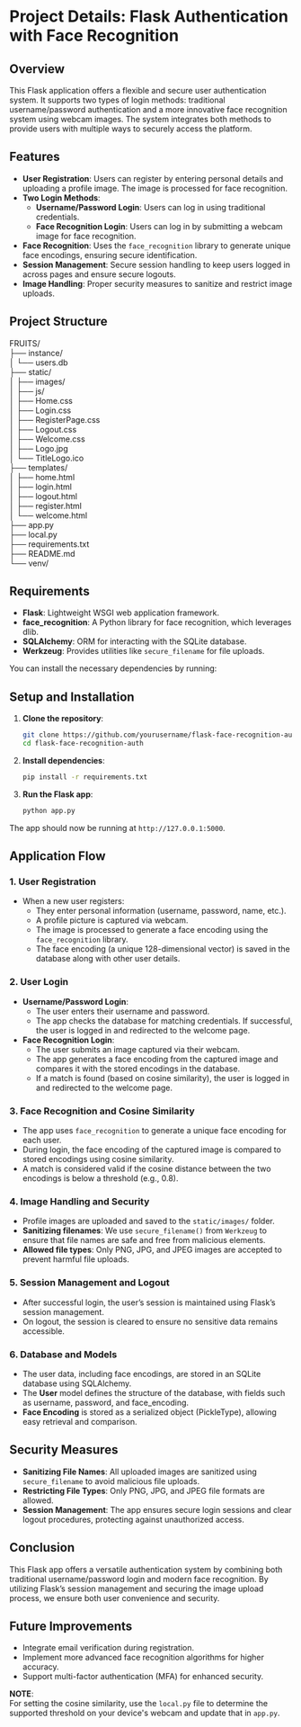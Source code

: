 # Project Details: Flask Authentication with Face Recognition

## Overview
This Flask application offers a flexible and secure user authentication system. It supports two types of login methods: traditional username/password authentication and a more innovative face recognition system using webcam images. The system integrates both methods to provide users with multiple ways to securely access the platform.

## Features
- **User Registration**: Users can register by entering personal details and uploading a profile image. The image is processed for face recognition.
- **Two Login Methods**:
  - **Username/Password Login**: Users can log in using traditional credentials.
  - **Face Recognition Login**: Users can log in by submitting a webcam image for face recognition.
- **Face Recognition**: Uses the `face_recognition` library to generate unique face encodings, ensuring secure identification.
- **Session Management**: Secure session handling to keep users logged in across pages and ensure secure logouts.
- **Image Handling**: Proper security measures to sanitize and restrict image uploads.

## Project Structure
FRUITS/<br>
├── instance/<br>
│   └── users.db<br>
├── static/<br>
│   ├── images/<br>
│   ├── js/<br>
│   ├── Home.css<br>
│   ├── Login.css<br>
│   ├── RegisterPage.css<br>
│   ├── Logout.css<br>
│   ├── Welcome.css<br>
│   ├── Logo.jpg<br>
│   └── TitleLogo.ico<br>
├── templates/<br>
│   ├── home.html<br>
│   ├── login.html<br>
│   ├── logout.html<br>
│   ├── register.html<br>
│   └── welcome.html<br>
├── app.py<br>
├── local.py<br>
├── requirements.txt<br>
├── README.md<br>
└── venv/<br>

## Requirements
- **Flask**: Lightweight WSGI web application framework.
- **face_recognition**: A Python library for face recognition, which leverages dlib.
- **SQLAlchemy**: ORM for interacting with the SQLite database.
- **Werkzeug**: Provides utilities like `secure_filename` for file uploads.

You can install the necessary dependencies by running:


## Setup and Installation

1. **Clone the repository**:
    ```bash
    git clone https://github.com/yourusername/flask-face-recognition-auth.git
    cd flask-face-recognition-auth
    ```

2. **Install dependencies**:
    ```bash
    pip install -r requirements.txt
    ```

3. **Run the Flask app**:
    ```bash
    python app.py
    ```

The app should now be running at `http://127.0.0.1:5000`.

## Application Flow

### 1. User Registration
- When a new user registers:
  - They enter personal information (username, password, name, etc.).
  - A profile picture is captured via webcam.
  - The image is processed to generate a face encoding using the `face_recognition` library.
  - The face encoding (a unique 128-dimensional vector) is saved in the database along with other user details.

### 2. User Login
- **Username/Password Login**:
  - The user enters their username and password.
  - The app checks the database for matching credentials. If successful, the user is logged in and redirected to the welcome page.
- **Face Recognition Login**:
  - The user submits an image captured via their webcam.
  - The app generates a face encoding from the captured image and compares it with the stored encodings in the database.
  - If a match is found (based on cosine similarity), the user is logged in and redirected to the welcome page.

### 3. Face Recognition and Cosine Similarity
- The app uses `face_recognition` to generate a unique face encoding for each user.
- During login, the face encoding of the captured image is compared to stored encodings using cosine similarity.
- A match is considered valid if the cosine distance between the two encodings is below a threshold (e.g., 0.8).

### 4. Image Handling and Security
- Profile images are uploaded and saved to the `static/images/` folder.
- **Sanitizing filenames**: We use `secure_filename()` from `Werkzeug` to ensure that file names are safe and free from malicious elements.
- **Allowed file types**: Only PNG, JPG, and JPEG images are accepted to prevent harmful file uploads.

### 5. Session Management and Logout
- After successful login, the user’s session is maintained using Flask’s session management.
- On logout, the session is cleared to ensure no sensitive data remains accessible.

### 6. Database and Models
- The user data, including face encodings, are stored in an SQLite database using SQLAlchemy.
- The **User** model defines the structure of the database, with fields such as username, password, and face_encoding.
- **Face Encoding** is stored as a serialized object (PickleType), allowing easy retrieval and comparison.

## Security Measures
- **Sanitizing File Names**: All uploaded images are sanitized using `secure_filename` to avoid malicious file uploads.
- **Restricting File Types**: Only PNG, JPG, and JPEG file formats are allowed.
- **Session Management**: The app ensures secure login sessions and clear logout procedures, protecting against unauthorized access.

## Conclusion
This Flask app offers a versatile authentication system by combining both traditional username/password login and modern face recognition. By utilizing Flask’s session management and securing the image upload process, we ensure both user convenience and security.

## Future Improvements
- Integrate email verification during registration.
- Implement more advanced face recognition algorithms for higher accuracy.
- Support multi-factor authentication (MFA) for enhanced security.

**NOTE**:  
For setting the cosine similarity, use the `local.py` file to determine the supported threshold on your device's webcam and update that in `app.py`.

